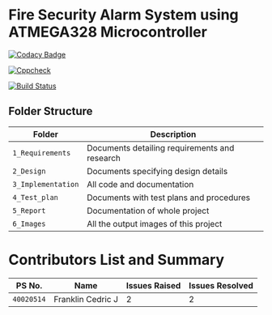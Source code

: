 # Fire Security Alarm System using ATMEGA328 Microcontroller

[![Codacy Badge](https://api.codacy.com/project/badge/Grade/0b4e5807c65d4f5b84f034f05ea4624b)](https://app.codacy.com/gh/MaligiAdithyaKumar/M2-Embedded_PCBEEPER?utm_source=github.com&utm_medium=referral&utm_content=MaligiAdithyaKumar/M2-Embedded_PCBEEPER&utm_campaign=Badge_Grade_Settings)

[![Cppcheck](https://github.com/MaligiAdithyaKumar/M2-Embedded_PCBEEPER/actions/workflows/cppcheck.yml/badge.svg)](https://github.com/MaligiAdithyaKumar/M2-Embedded_PCBEEPER/actions/workflows/cppcheck.yml)

[![Build Status](https://github.com/MaligiAdithyaKumar/M2-Embedded_PCBEEPER/actions/workflows/compile.yml/badge.svg)](https://github.com/MaligiAdithyaKumar/M2-Embedded_PCBEEPER/actions/workflows/compile.yml)

## Folder Structure
Folder             | Description
-------------------| -----------------------------------------
`1_Requirements`   | Documents detailing requirements and research
`2_Design`         | Documents specifying design details
`3_Implementation` | All code and documentation
`4_Test_plan`      | Documents with test plans and procedures
`5_Report`         | Documentation of whole project
`6_Images`         | All the output images of this project

# Contributors List and Summary

| PS No. | Name | Issues Raised | Issues Resolved |
|---|---|---|---|
| `40020514` | Franklin Cedric J | 2 | 2 |
